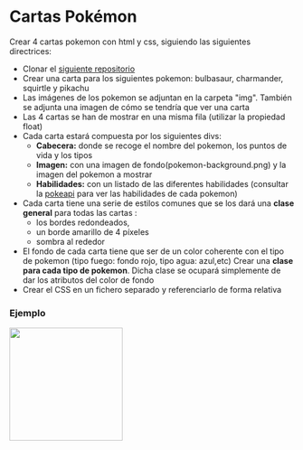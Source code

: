 # Cartas Pokémon

Crear 4 cartas pokemon con html y css, siguiendo las siguientes directrices:

- Clonar el [siguiente repositorio](https://github.com/rodri-afa/pokecartas)
- Crear una carta para los siguientes pokemon: bulbasaur, charmander, squirtle y pikachu
- Las imágenes de los pokemon se adjuntan en la carpeta "img". También se adjunta una imagen de cómo se tendría que ver una carta
- Las 4 cartas se han de mostrar en una misma fila (utilizar la propiedad float)
- Cada carta estará compuesta por los siguientes divs:
  - **Cabecera:** donde se recoge el nombre del pokemon, los puntos de vida y los tipos
  - **Imagen:** con una imagen de fondo(pokemon-background.png) y la imagen del pokemon a mostrar
  - **Habilidades:** con un listado de las diferentes habilidades (consultar la [pokeapi](https://pokeapi.co/) para ver las habilidades de cada pokemon)
- Cada carta tiene una serie de estilos comunes que se los dará una **clase general** para todas las cartas :
  - los bordes redondeados,
  - un borde amarillo de 4 píxeles
  - sombra al rededor
- El fondo de cada carta tiene que ser de un color coherente con el tipo de pokemon (tipo fuego: fondo rojo, tipo agua: azul,etc) Crear una **clase para cada tipo de pokemon**. Dicha clase se ocupará simplemente de dar los atributos del color de fondo
- Crear el CSS en un fichero separado y referenciarlo de forma relativa

### Ejemplo

<img src="./img/ejemplo-charizard.png" width="200" >
